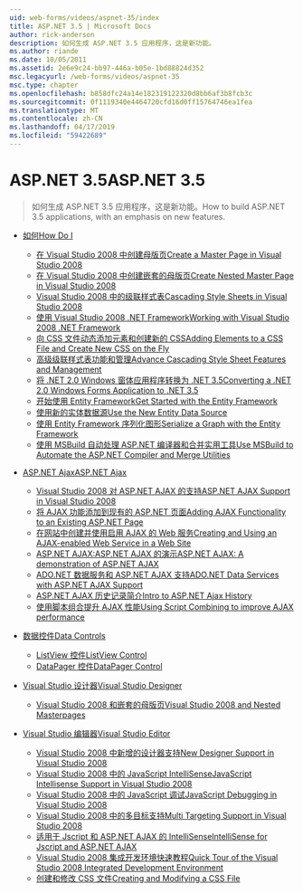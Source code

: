 ```yaml
---
uid: web-forms/videos/aspnet-35/index
title: ASP.NET 3.5 | Microsoft Docs
author: rick-anderson
description: 如何生成 ASP.NET 3.5 应用程序，这是新功能。
ms.author: riande
ms.date: 10/05/2011
ms.assetid: 2e6e9c24-bb97-446a-b05e-1bd88824d352
msc.legacyurl: /web-forms/videos/aspnet-35
msc.type: chapter
ms.openlocfilehash: b858dfc24a14e182319122320d8bb6af3b8fcb3c
ms.sourcegitcommit: 0f1119340e4464720cfd16d0ff15764746ea1fea
ms.translationtype: MT
ms.contentlocale: zh-CN
ms.lasthandoff: 04/17/2019
ms.locfileid: "59422689"
---
```

# <a name="aspnet-35"></a><span data-ttu-id="12629-103">ASP.NET 3.5</span><span class="sxs-lookup"><span data-stu-id="12629-103">ASP.NET 3.5</span></span>

> <span data-ttu-id="12629-104">如何生成 ASP.NET 3.5 应用程序，这是新功能。</span><span class="sxs-lookup"><span data-stu-id="12629-104">How to build ASP.NET 3.5 applications, with an emphasis on new features.</span></span>


- [<span data-ttu-id="12629-105">如何</span><span class="sxs-lookup"><span data-stu-id="12629-105">How Do I</span></span>](how-do-i/index.md)

    - [<span data-ttu-id="12629-106">在 Visual Studio 2008 中创建母版页</span><span class="sxs-lookup"><span data-stu-id="12629-106">Create a Master Page in Visual Studio 2008</span></span>](how-do-i/how-do-i-create-a-master-page-in-visual-studio-2008.md)
    - [<span data-ttu-id="12629-107">在 Visual Studio 2008 中创建嵌套的母版页</span><span class="sxs-lookup"><span data-stu-id="12629-107">Create Nested Master Page in Visual Studio 2008</span></span>](how-do-i/how-do-i-create-nested-master-page-in-visual-studio-2008.md)
    - [<span data-ttu-id="12629-108">Visual Studio 2008 中的级联样式表</span><span class="sxs-lookup"><span data-stu-id="12629-108">Cascading Style Sheets in Visual Studio 2008</span></span>](how-do-i/how-do-i-cascading-style-sheets-in-visual-studio-2008.md)
    - [<span data-ttu-id="12629-109">使用 Visual Studio 2008 .NET Framework</span><span class="sxs-lookup"><span data-stu-id="12629-109">Working with Visual Studio 2008 .NET Framework</span></span>](how-do-i/how-do-i-working-with-visual-studio-2008-net-framework.md)
    - [<span data-ttu-id="12629-110">向 CSS 文件动态添加元素和创建新的 CSS</span><span class="sxs-lookup"><span data-stu-id="12629-110">Adding Elements to a CSS File and Create New CSS on the Fly</span></span>](how-do-i/how-do-i-adding-elements-to-a-css-file-and-create-new-css-on-the-fly.md)
    - [<span data-ttu-id="12629-111">高级级联样式表功能和管理</span><span class="sxs-lookup"><span data-stu-id="12629-111">Advance Cascading Style Sheet Features and Management</span></span>](how-do-i/how-do-i-advance-cascading-style-sheet-features-and-management.md)
    - [<span data-ttu-id="12629-112">将 .NET 2.0 Windows 窗体应用程序转换为 .NET 3.5</span><span class="sxs-lookup"><span data-stu-id="12629-112">Converting a .NET 2.0 Windows Forms Application to .NET 3.5</span></span>](how-do-i/how-do-i-converting-a-net-20-windows-forms-application-to-net-35.md)
    - [<span data-ttu-id="12629-113">开始使用 Entity Framework</span><span class="sxs-lookup"><span data-stu-id="12629-113">Get Started with the Entity Framework</span></span>](how-do-i/how-do-i-get-started-with-the-entity-framework.md)
    - [<span data-ttu-id="12629-114">使用新的实体数据源</span><span class="sxs-lookup"><span data-stu-id="12629-114">Use the New Entity Data Source</span></span>](how-do-i/how-do-i-use-the-new-entity-data-source.md)
    - [<span data-ttu-id="12629-115">使用 Entity Framework 序列化图形</span><span class="sxs-lookup"><span data-stu-id="12629-115">Serialize a Graph with the Entity Framework</span></span>](how-do-i/how-do-i-serialize-a-graph-with-the-entity-framework.md)
    - [<span data-ttu-id="12629-116">使用 MSBuild 自动处理 ASP.NET 编译器和合并实用工具</span><span class="sxs-lookup"><span data-stu-id="12629-116">Use MSBuild to Automate the ASP.NET Compiler and Merge Utilities</span></span>](how-do-i/how-do-i-use-msbuild-to-automate-the-aspnet-compiler-and-merge-utilities.md)
- [<span data-ttu-id="12629-117">ASP.NET Ajax</span><span class="sxs-lookup"><span data-stu-id="12629-117">ASP.NET Ajax</span></span>](aspnet-ajax/index.md)

    - [<span data-ttu-id="12629-118">Visual Studio 2008 对 ASP.NET AJAX 的支持</span><span class="sxs-lookup"><span data-stu-id="12629-118">ASP.NET AJAX Support in Visual Studio 2008</span></span>](aspnet-ajax/aspnet-ajax-support-in-visual-studio-2008.md)
    - [<span data-ttu-id="12629-119">将 AJAX 功能添加到现有的 ASP.NET 页面</span><span class="sxs-lookup"><span data-stu-id="12629-119">Adding AJAX Functionality to an Existing ASP.NET Page</span></span>](aspnet-ajax/adding-ajax-functionality-to-an-existing-aspnet-page.md)
    - [<span data-ttu-id="12629-120">在网站中创建并使用启用 AJAX 的 Web 服务</span><span class="sxs-lookup"><span data-stu-id="12629-120">Creating and Using an AJAX-enabled Web Service in a Web Site</span></span>](aspnet-ajax/creating-and-using-an-ajax-enabled-web-service-in-a-web-site.md)
    - [<span data-ttu-id="12629-121">ASP.NET AJAX:ASP.NET AJAX 的演示</span><span class="sxs-lookup"><span data-stu-id="12629-121">ASP.NET AJAX: A demonstration of ASP.NET AJAX</span></span>](aspnet-ajax/aspnet-ajax-a-demonstration-of-aspnet-ajax.md)
    - [<span data-ttu-id="12629-122">ADO.NET 数据服务和 ASP.NET AJAX 支持</span><span class="sxs-lookup"><span data-stu-id="12629-122">ADO.NET Data Services with ASP.NET AJAX Support</span></span>](aspnet-ajax/adonet-data-services-with-aspnet-ajax-support.md)
    - [<span data-ttu-id="12629-123">ASP.NET AJAX 历史记录简介</span><span class="sxs-lookup"><span data-stu-id="12629-123">Intro to ASP.NET Ajax History</span></span>](aspnet-ajax/introduction-to-aspnet-ajax-history.md)
    - [<span data-ttu-id="12629-124">使用脚本组合提升 AJAX 性能</span><span class="sxs-lookup"><span data-stu-id="12629-124">Using Script Combining to improve AJAX performance</span></span>](aspnet-ajax/using-script-combining-to-improve-ajax-performance.md)
- [<span data-ttu-id="12629-125">数据控件</span><span class="sxs-lookup"><span data-stu-id="12629-125">Data Controls</span></span>](data-controls/index.md)

    - [<span data-ttu-id="12629-126">ListView 控件</span><span class="sxs-lookup"><span data-stu-id="12629-126">ListView Control</span></span>](data-controls/the-listview-control.md)
    - [<span data-ttu-id="12629-127">DataPager 控件</span><span class="sxs-lookup"><span data-stu-id="12629-127">DataPager Control</span></span>](data-controls/the-datapager-control.md)
- [<span data-ttu-id="12629-128">Visual Studio 设计器</span><span class="sxs-lookup"><span data-stu-id="12629-128">Visual Studio Designer</span></span>](visual-studio-designer/index.md)

    - [<span data-ttu-id="12629-129">Visual Studio 2008 和嵌套的母版页</span><span class="sxs-lookup"><span data-stu-id="12629-129">Visual Studio 2008 and Nested Masterpages</span></span>](visual-studio-designer/visual-studio-2008-and-nested-masterpages.md)
- [<span data-ttu-id="12629-130">Visual Studio 编辑器</span><span class="sxs-lookup"><span data-stu-id="12629-130">Visual Studio Editor</span></span>](visual-studio-editor/index.md)

    - [<span data-ttu-id="12629-131">Visual Studio 2008 中新增的设计器支持</span><span class="sxs-lookup"><span data-stu-id="12629-131">New Designer Support in Visual Studio 2008</span></span>](visual-studio-editor/new-designer-support-in-visual-studio-2008.md)
    - [<span data-ttu-id="12629-132">Visual Studio 2008 中的 JavaScript IntelliSense</span><span class="sxs-lookup"><span data-stu-id="12629-132">JavaScript Intellisense Support in Visual Studio 2008</span></span>](visual-studio-editor/javascript-intellisense-support-in-visual-studio-2008.md)
    - [<span data-ttu-id="12629-133">Visual Studio 2008 中的 JavaScript 调试</span><span class="sxs-lookup"><span data-stu-id="12629-133">JavaScript Debugging in Visual Studio 2008</span></span>](visual-studio-editor/javascript-debugging-in-visual-studio-2008.md)
    - [<span data-ttu-id="12629-134">Visual Studio 2008 中的多目标支持</span><span class="sxs-lookup"><span data-stu-id="12629-134">Multi Targeting Support in Visual Studio 2008</span></span>](visual-studio-editor/multi-targeting-support-in-visual-studio-2008.md)
    - [<span data-ttu-id="12629-135">适用于 Jscript 和 ASP.NET AJAX 的 IntelliSense</span><span class="sxs-lookup"><span data-stu-id="12629-135">IntelliSense for Jscript and ASP.NET AJAX</span></span>](visual-studio-editor/intellisense-for-jscript-and-aspnet-ajax.md)
    - [<span data-ttu-id="12629-136">Visual Studio 2008 集成开发环境快速教程</span><span class="sxs-lookup"><span data-stu-id="12629-136">Quick Tour of the Visual Studio 2008 Integrated Development Environment</span></span>](visual-studio-editor/quick-tour-of-the-visual-studio-2008-integrated-development-environment.md)
    - [<span data-ttu-id="12629-137">创建和修改 CSS 文件</span><span class="sxs-lookup"><span data-stu-id="12629-137">Creating and Modifying a CSS File</span></span>](visual-studio-editor/creating-and-modifying-a-css-file.md)
